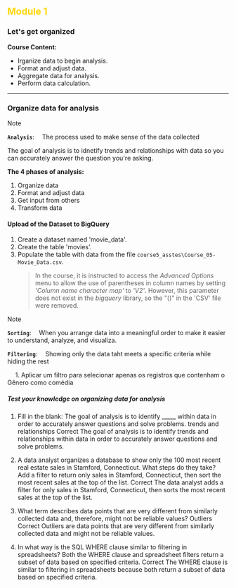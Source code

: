 ## <span style="color: gold;">Module 1</span>

### Let's get organized  

**Course Content:**   
- Irganize data to begin analysis.  
- Format and adjust data.  
- Aggregate data for analysis.  
- Perform data calculation.  
---
### Organize data for analysis
> [!NOTE]
> **`Analysis`**:
> &emsp;The process used to make sense of the data collected 

The goal of analysis is to idnetify trends and relationships with data so you can accurately answer the question you're asking.  

**The 4 phases of analysis:**  
1. Organize data  
2. Format and adjust data  
3. Get input from others  
4. Transform data  

#### Upload of the Dataset to BigQuery  
1. Create a dataset named 'movie_data'.  
2. Create the table 'movies'.  
3. Populate the table with data from the file `course5_asstes\Course_05-Movie_Data.csv`.  
   > In the course, it is instructed to access the *Advanced Options* menu to allow the use of parentheses in column names by setting *'Column name character map'* to *'V2'*. However, this parameter does not exist in the *bigquery* library, so the "()" in the 'CSV' file were removed. 

> [!NOTE]
> **`Sorting`**:
> &emsp;When you arrange data into a meaningful order to make it easier to understand, analyze, and visualiza.
>
> **`Filtering`**:
> &emsp;Showing only the data taht meets a specific criteria while hiding the rest

&emsp; 1. Aplicar um filtro para selecionar apenas os registros que contenham o Gênero como comédia

##### Test your knowledge on organizing data for analysis
1. Fill in the blank: The goal of analysis is to identify _____ within data in order to accurately answer questions and solve problems.
trends and relationships
    Correct
    The goal of analysis is to identify trends and relationships within data in order to accurately answer questions and solve problems. 

2. A data analyst organizes a database to show only the 100 most recent real estate sales in Stamford, Connecticut. What steps do they take?
Add a filter to return only sales in Stamford, Connecticut, then sort the most recent sales at the top of the list.
    Correct
    The data analyst adds a filter for only sales in Stamford, Connecticut, then sorts the most recent sales at the top of the list.

3. What term describes data points that are very different from similarly collected data and, therefore, might not be reliable values?
Outliers
    Correct
    Outliers are data points that are very different from similarly collected data and might not be reliable values.

4. In what way is the SQL WHERE clause similar to filtering in spreadsheets?
Both the WHERE clause and spreadsheet filters return a subset of data based on specified criteria. 
    Correct
    The WHERE clause is similar to filtering in spreadsheets because both return a subset of data based on specified criteria. 